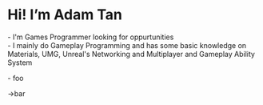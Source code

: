 <h1>Hi! I’m Adam Tan</h1>
<p>
  <div>- I'm Games Programmer looking for oppurtunities</div>
  <div>- I mainly do Gameplay Programming and has some basic knowledge on Materials, UMG, Unreal's Networking and Multiplayer and Gameplay Ability System</div>
</p>
<!--
<h2>Languages and Tools</h2>
<p>
  <img src="https://raw.githubusercontent.com/github/explore/80688e429a7d4ef2fca1e82350fe8e3517d3494d/topics/unreal-engine/unreal-engine.png" alt="Unreal Engine" height="40" style="vertical-align:top; margin:4px">
  <img src="https://raw.githubusercontent.com/github/explore/80688e429a7d4ef2fca1e82350fe8e3517d3494d/topics/cpp/cpp.png" alt="C++" height="40" style="vertical-align:top; margin:4px">
  <img src="https://raw.githubusercontent.com/github/explore/80688e429a7d4ef2fca1e82350fe8e3517d3494d/topics/git-bash/git-bash.png" alt="C++" height="40" style="vertical-align:top; margin:4px">
</p>
<!---
zeokzook/zeokzook is a ✨ special ✨ repository because its `README.md` (this file) appears on your GitHub profile.
You can click the Preview link to take a look at your changes.
--->
  - foo

→bar
